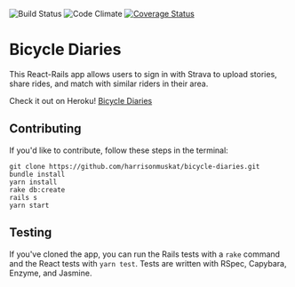 ![Build Status](https://codeship.com/projects/a2074f00-078c-0135-ac81-5eca1b05dde3/status?branch=master)
![Code Climate](https://codeclimate.com/github/harrisonmuskat/bicycle-diaries.png)
[![Coverage Status](https://coveralls.io/repos/github/harrisonmuskat/bicycle-diaries/badge.svg)](https://coveralls.io/github/harrisonmuskat/bicycle-diaries)

# Bicycle Diaries

This React-Rails app allows users to sign in with Strava to upload stories, share rides, and match with similar riders in their area.

Check it out on Heroku!
[Bicycle Diaries](https://bicycle-diaries.herokuapp.com/)

## Contributing

If you'd like to contribute, follow these steps in the terminal:
```
git clone https://github.com/harrisonmuskat/bicycle-diaries.git
bundle install
yarn install
rake db:create
rails s
yarn start
```

## Testing

If you've cloned the app, you can run the Rails tests with a `rake` command and the React tests with `yarn test`. Tests are written with RSpec, Capybara, Enzyme, and Jasmine.
